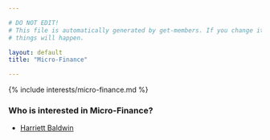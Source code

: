 ```yaml
---

# DO NOT EDIT!
# This file is automatically generated by get-members. If you change it, bad
# things will happen.

layout: default
title: "Micro-Finance"

---
```


{% include interests/micro-finance.md %}

### Who is interested in Micro-Finance?


* [Harriett Baldwin](/members/harriett-baldwin.html)
